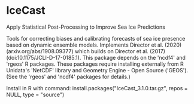 # IceCast
Apply Statistical Post-Processing to Improve Sea Ice Predictions


Tools for correcting biases and calibrating forecasts of sea ice presence based on dynamic ensemble models. Implements Director et al. (2020) (arxiv.org/abs/1908.09377) which builds on Director et al. (2017) (doi:10.1175/JCLI-D-17-0185.1).  This package depends on the 'ncdf4' and 'rgeos' R packages. These packages require installing externally from R Unidata's 'NetCDF' library and Geometry Engine - Open Source ('GEOS'). (See the 'rgeos' and 'ncdf4' packages for details.) 

Install in R with command: install.packages("IceCast_3.1.0.tar.gz", repos = NULL, type = "source")
